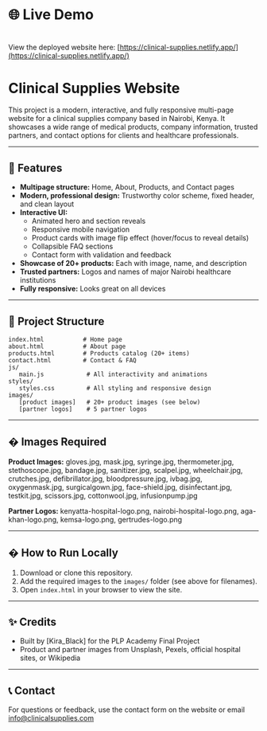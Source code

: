 #
# 🌐 Live Demo
#
View the deployed website here: [https://clinical-supplies.netlify.app/](https://clinical-supplies.netlify.app/)


# Clinical Supplies Website

This project is a modern, interactive, and fully responsive multi-page website for a clinical supplies company based in Nairobi, Kenya. It showcases a wide range of medical products, company information, trusted partners, and contact options for clients and healthcare professionals.

---

## 🚀 Features

- **Multipage structure:** Home, About, Products, and Contact pages
- **Modern, professional design:** Trustworthy color scheme, fixed header, and clean layout
- **Interactive UI:**
   - Animated hero and section reveals
   - Responsive mobile navigation
   - Product cards with image flip effect (hover/focus to reveal details)
   - Collapsible FAQ sections
   - Contact form with validation and feedback
- **Showcase of 20+ products:** Each with image, name, and description
- **Trusted partners:** Logos and names of major Nairobi healthcare institutions
- **Fully responsive:** Looks great on all devices

---

## 📁 Project Structure

```
index.html           # Home page
about.html           # About page
products.html        # Products catalog (20+ items)
contact.html         # Contact & FAQ
js/
   main.js            # All interactivity and animations
styles/
   styles.css         # All styling and responsive design
images/
   [product images]   # 20+ product images (see below)
   [partner logos]    # 5 partner logos
```

---

## �️ Images Required

**Product Images:**
gloves.jpg, mask.jpg, syringe.jpg, thermometer.jpg, stethoscope.jpg, bandage.jpg, sanitizer.jpg, scalpel.jpg, wheelchair.jpg, crutches.jpg, defibrillator.jpg, bloodpressure.jpg, ivbag.jpg, oxygenmask.jpg, surgicalgown.jpg, face-shield.jpg, disinfectant.jpg, testkit.jpg, scissors.jpg, cottonwool.jpg, infusionpump.jpg

**Partner Logos:**
kenyatta-hospital-logo.png, nairobi-hospital-logo.png, aga-khan-logo.png, kemsa-logo.png, gertrudes-logo.png

---

## �️ How to Run Locally

1. Download or clone this repository.
2. Add the required images to the `images/` folder (see above for filenames).
3. Open `index.html` in your browser to view the site.

---



## ✨ Credits

- Built by [Kira_Black] for the PLP Academy Final Project
- Product and partner images from Unsplash, Pexels, official hospital sites, or Wikipedia

---

## 📞 Contact

For questions or feedback, use the contact form on the website or email info@clinicalsupplies.com
